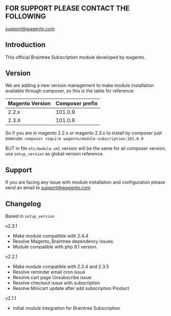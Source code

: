 ## FOR SUPPORT PLEASE CONTACT THE FOLLOWING
support@wagento.com

## Introduction
This official Braintree Subscription module developed by wagento.

## Version
We are adding a new version management to make module installation available through composer, so this is the table for reference: 

Magento Version | Composer prefix 
----            | ---- 
2.2.x           | 101.0.9
2.3.X           | 101.0.9

So if you are in magento 2.2.x or magento 2.3.x to install by composer just execute: `composer require wagento/module-subscription:101.0.9`

BUT in file `etc/module.xml` version will be the same for all composer version, use `setup_version` as global version reference.

## Support
If you are facing any issue with module installation and configuration please send an email to support@wagento.com

## Changelog
Based in `setup_version`

v2.3.1
- Make module compatible with 2.4.4
- Resolve Magento_Braintree dependency issues.
- Module compatible with php 8.1 version.


v2.2.1
- Make module compatible with 2.3.4 and 2.3.5
- Resolve reminder email cron issue
- Resolve cart page Unsubscribe issue 
- Resolve checkout issue with subscription
- Resolve Minicart update after add subscription Product

v2.1.1
- Initial module integration for Braintree Subscription 
